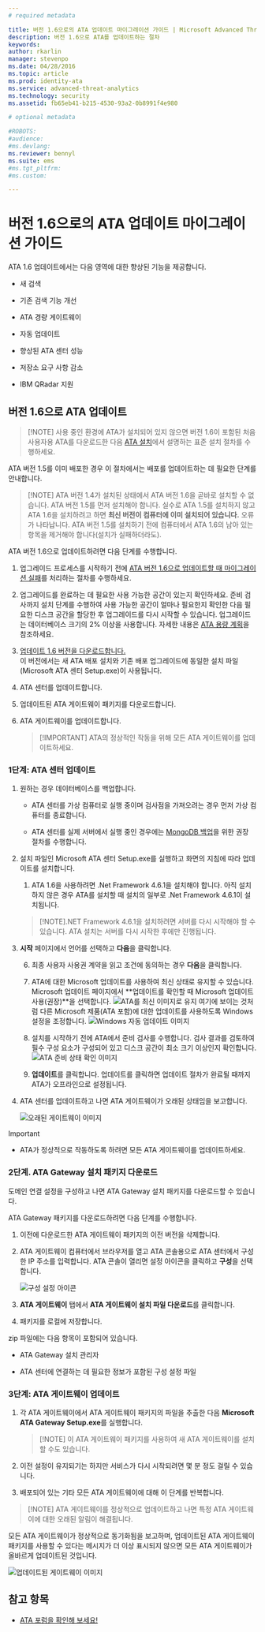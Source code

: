 ```yaml
---
# required metadata

title: 버전 1.6으로의 ATA 업데이트 마이그레이션 가이드 | Microsoft Advanced Threat Analytics
description: 버전 1.6으로 ATA를 업데이트하는 절차
keywords:
author: rkarlin
manager: stevenpo
ms.date: 04/28/2016
ms.topic: article
ms.prod: identity-ata
ms.service: advanced-threat-analytics
ms.technology: security
ms.assetid: fb65eb41-b215-4530-93a2-0b8991f4e980

# optional metadata

#ROBOTS:
#audience:
#ms.devlang:
ms.reviewer: bennyl
ms.suite: ems
#ms.tgt_pltfrm:
#ms.custom:

---
```


# 버전 1.6으로의 ATA 업데이트 마이그레이션 가이드
ATA 1.6 업데이트에서는 다음 영역에 대한 향상된 기능을 제공합니다.

-   새 검색

-   기존 검색 기능 개선

-   ATA 경량 게이트웨이

-   자동 업데이트

-   향상된 ATA 센터 성능

-   저장소 요구 사항 감소

-   IBM QRadar 지원

## 버전 1.6으로 ATA 업데이트
> [!NOTE] 사용 중인 환경에 ATA가 설치되어 있지 않으면 버전 1.6이 포함된 처음 사용자용 ATA를 다운로드한 다음 [ATA 설치](/advanced-threat-analytics/deploy-use/install-ata)에서 설명하는 표준 설치 절차를 수행하세요.

ATA 버전 1.5를 이미 배포한 경우 이 절차에서는 배포를 업데이트하는 데 필요한 단계를 안내합니다.

> [!NOTE] ATA 버전 1.4가 설치된 상태에서 ATA 버전 1.6을 곧바로 설치할 수 없습니다. ATA 버전 1.5를 먼저 설치해야 합니다. 실수로 ATA 1.5를 설치하지 않고 ATA 1.6을 설치하려고 하면 **최신 버전이 컴퓨터에 이미 설치되어 있습니다.** 오류가 나타납니다. ATA 버전 1.5를 설치하기 전에 컴퓨터에서 ATA 1.6의 남아 있는 항목을 제거해야 합니다(설치가 실패하더라도).

ATA 버전 1.6으로 업데이트하려면 다음 단계를 수행합니다.

1. 업그레이드 프로세스를 시작하기 전에 [ATA 버전 1.6으로 업데이트할 때 마이그레이션 실패](whats-new-version-1.6#Migration-failure-when-updating-from-ATA-1.5)를 처리하는 절차를 수행하세요.
2. 업그레이드를 완료하는 데 필요한 사용 가능한 공간이 있는지 확인하세요. 준비 검사까지 설치 단계를 수행하여 사용 가능한 공간이 얼마나 필요한지 확인한 다음 필요한 디스크 공간을 할당한 후 업그레이드를 다시 시작할 수 있습니다. 업그레이드는 데이터베이스 크기의 2% 이상을 사용합니다. 자세한 내용은 [ATA 용량 계획](/advanced-threat-analytics/plan-design/ata-capacity-planning)을 참조하세요.
1.  [업데이트 1.6 버전을 다운로드합니다.](http://www.microsoft.com/en-us/evalcenter/evaluate-microsoft-advanced-threat-analytics)<br>
이 버전에서는 새 ATA 배포 설치와 기존 배포 업그레이드에 동일한 설치 파일(Microsoft ATA 센터 Setup.exe)이 사용됩니다.

2.  ATA 센터를 업데이트합니다.

3.  업데이트된 ATA 게이트웨이 패키지를 다운로드합니다.

4.  ATA 게이트웨이를 업데이트합니다.

    > [!IMPORTANT] ATA의 정상적인 작동을 위해 모든 ATA 게이트웨이를 업데이트하세요.

### 1단계: ATA 센터 업데이트

1.  원하는 경우 데이터베이스를 백업합니다.

    -   ATA 센터를 가상 컴퓨터로 실행 중이며 검사점을 가져오려는 경우 먼저 가상 컴퓨터를 종료합니다.

    -   ATA 센터를 실제 서버에서 실행 중인 경우에는 [MongoDB 백업](https://docs.mongodb.org/manual/core/backups/)을 위한 권장 절차를 수행합니다.

2.  설치 파일인 Microsoft ATA 센터 Setup.exe를 실행하고 화면의 지침에 따라 업데이트를 설치합니다.

    1.  ATA 1.6을 사용하려면 .Net Framework 4.6.1을 설치해야 합니다. 아직 설치하지 않은 경우 ATA를 설치할 때 설치의 일부로 .Net Framework 4.6.1이 설치됩니다.<br>
    > [!NOTE].NET Framework 4.6.1을 설치하려면 서버를 다시 시작해야 할 수 있습니다. ATA 설치는 서버를 다시 시작한 후에만 진행됩니다.
5.  **시작** 페이지에서 언어를 선택하고 **다음**을 클릭합니다.

    6.  최종 사용자 사용권 계약을 읽고 조건에 동의하는 경우 **다음**을 클릭합니다.

    7.  ATA에 대한 Microsoft 업데이트를 사용하여 최신 상태로 유지할 수 있습니다.  Microsoft 업데이트 페이지에서 **업데이트를 확인할 때 Microsoft 업데이트 사용(권장)**을 선택합니다.
    ![ATA를 최신 이미지로 유지](media/ata_ms_update.png) 여기에 보이는 것처럼 다른 Microsoft 제품(ATA 포함)에 대한 업데이트를 사용하도록 Windows 설정을 조정합니다. 
     ![Windows 자동 업데이트 이미지](media/ata_installupdatesautomatically.png)

    8.  설치를 시작하기 전에 ATA에서 준비 검사를 수행합니다. 검사 결과를 검토하여 필수 구성 요소가 구성되어 있고 디스크 공간이 최소 크기 이상인지 확인합니다. 
    ![ATA 준비 상태 확인 이미지](media/ata_install_readinesschecks.png)

    3.  **업데이트**를 클릭합니다. 업데이트를 클릭하면 업데이트 절차가 완료될 때까지 ATA가 오프라인으로 설정됩니다.

4.  ATA 센터를 업데이트하고 나면 ATA 게이트웨이가 오래된 상태임을 보고합니다.

    ![오래된 게이트웨이 이미지](media/ATA-center-outdated.png)

> [!IMPORTANT]
> - ATA가 정상적으로 작동하도록 하려면 모든 ATA 게이트웨이를 업데이트하세요.

### 2단계. ATA Gateway 설치 패키지 다운로드
도메인 연결 설정을 구성하고 나면 ATA Gateway 설치 패키지를 다운로드할 수 있습니다.

ATA Gateway 패키지를 다운로드하려면 다음 단계를 수행합니다.

1.  이전에 다운로드한 ATA 게이트웨이 패키지의 이전 버전을 삭제합니다.

2.  ATA 게이트웨이 컴퓨터에서 브라우저를 열고 ATA 콘솔용으로 ATA 센터에서 구성한 IP 주소를 입력합니다. ATA 콘솔이 열리면 설정 아이콘을 클릭하고 **구성**을 선택합니다.

    ![구성 설정 아이콘](media/ATA-config-icon.JPG)

3.  **ATA 게이트웨이** 탭에서 **ATA 게이트웨이 설치 파일 다운로드**를 클릭합니다.

4.  패키지를 로컬에 저장합니다.

zip 파일에는 다음 항목이 포함되어 있습니다.

-   ATA Gateway 설치 관리자

-   ATA 센터에 연결하는 데 필요한 정보가 포함된 구성 설정 파일

### 3단계: ATA 게이트웨이 업데이트

1.  각 ATA 게이트웨이에서 ATA 게이트웨이 패키지의 파일을 추출한 다음 **Microsoft ATA Gateway Setup.exe**를 실행합니다.

    > [!NOTE] 이 ATA 게이트웨이 패키지를 사용하여 새 ATA 게이트웨이를 설치할 수도 있습니다.

2.  이전 설정이 유지되기는 하지만 서비스가 다시 시작되려면 몇 분 정도 걸릴 수 있습니다.

3.  배포되어 있는 기타 모든 ATA 게이트웨이에 대해 이 단계를 반복합니다.

> [!NOTE] ATA 게이트웨이를 정상적으로 업데이트하고 나면 특정 ATA 게이트웨이에 대한 오래된 알림이 해결됩니다.

모든 ATA 게이트웨이가 정상적으로 동기화됨을 보고하며, 업데이트된 ATA 게이트웨이 패키지를 사용할 수 있다는 메시지가 더 이상 표시되지 않으면 모든 ATA 게이트웨이가 올바르게 업데이트된 것입니다.

![업데이트된 게이트웨이 이미지](media/ATA-gw-updated.png)


## 참고 항목

- [ATA 포럼을 확인해 보세요!](https://social.technet.microsoft.com/Forums/security/en-US/home?forum=mata)


<!--HONumber=May16_HO4-->


